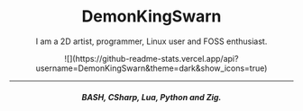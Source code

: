 <h1 align="center">
    DemonKingSwarn
</h1>
<p align="center">
    I am a 2D artist, programmer, Linux user and FOSS enthusiast.
</p>

<p align="center">
![](https://github-readme-stats.vercel.app/api?username=DemonKingSwarn&theme=dark&show_icons=true)  
</p>

<hr>

<h4 align="center">
    <i>
        BASH, CSharp, Lua, Python and Zig.
    </i>
</h4>
